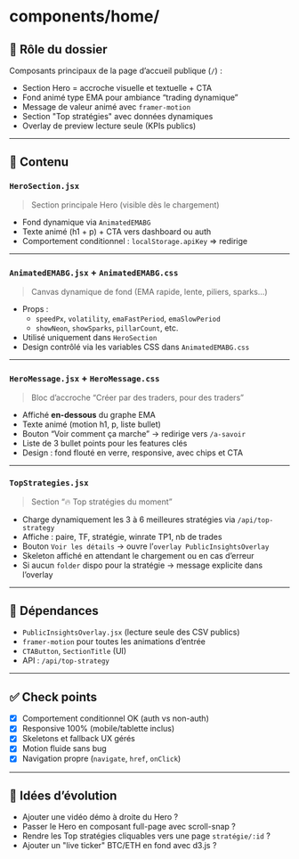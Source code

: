 # components/home/

## 🎯 Rôle du dossier

Composants principaux de la page d’accueil publique (`/`) :
- Section Hero = accroche visuelle et textuelle + CTA
- Fond animé type EMA pour ambiance “trading dynamique”
- Message de valeur animé avec `framer-motion`
- Section "Top stratégies" avec données dynamiques
- Overlay de preview lecture seule (KPIs publics)

---

## 📁 Contenu

### `HeroSection.jsx`
> Section principale Hero (visible dès le chargement)
- Fond dynamique via `AnimatedEMABG`
- Texte animé (h1 + p) + CTA vers dashboard ou auth
- Comportement conditionnel : `localStorage.apiKey` ⇒ redirige

---

### `AnimatedEMABG.jsx` + `AnimatedEMABG.css`
> Canvas dynamique de fond (EMA rapide, lente, piliers, sparks…)
- Props :
  - `speedPx`, `volatility`, `emaFastPeriod`, `emaSlowPeriod`
  - `showNeon`, `showSparks`, `pillarCount`, etc.
- Utilisé uniquement dans `HeroSection`
- Design contrôlé via les variables CSS dans `AnimatedEMABG.css`

---

### `HeroMessage.jsx` + `HeroMessage.css`
> Bloc d’accroche “Créer par des traders, pour des traders”
- Affiché **en-dessous** du graphe EMA
- Texte animé (motion h1, p, liste bullet)
- Bouton “Voir comment ça marche” → redirige vers `/a-savoir`
- Liste de 3 bullet points pour les features clés
- Design : fond flouté en verre, responsive, avec chips et CTA

---

### `TopStrategies.jsx`
> Section “🔥 Top stratégies du moment”
- Charge dynamiquement les 3 à 6 meilleures stratégies via `/api/top-strategy`
- Affiche : paire, TF, stratégie, winrate TP1, nb de trades
- Bouton `Voir les détails` → ouvre l’`overlay PublicInsightsOverlay`
- Skeleton affiché en attendant le chargement ou en cas d’erreur
- Si aucun `folder` dispo pour la stratégie → message explicite dans l’overlay

---

## 🔗 Dépendances

- `PublicInsightsOverlay.jsx` (lecture seule des CSV publics)
- `framer-motion` pour toutes les animations d’entrée
- `CTAButton`, `SectionTitle` (UI)
- API : `/api/top-strategy`

---

## ✅ Check points

- [x] Comportement conditionnel OK (auth vs non-auth)
- [x] Responsive 100% (mobile/tablette inclus)
- [x] Skeletons et fallback UX gérés
- [x] Motion fluide sans bug
- [x] Navigation propre (`navigate`, `href`, `onClick`)

---

## 🧠 Idées d’évolution

- Ajouter une vidéo démo à droite du Hero ?
- Passer le Hero en composant full-page avec scroll-snap ?
- Rendre les Top stratégies cliquables vers une page `stratégie/:id` ?
- Ajouter un "live ticker" BTC/ETH en fond avec d3.js ?

